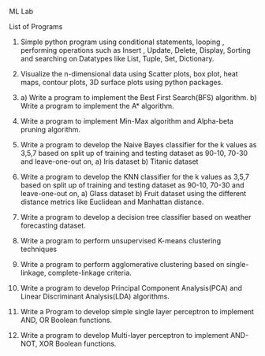 ML Lab

List of Programs

1. Simple python program using conditional statements, looping , performing operations such as Insert , Update, Delete, Display, Sorting and searching on Datatypes like List, Tuple, Set, Dictionary.

2. Visualize the n-dimensional data using Scatter plots, box plot, heat maps, contour plots, 3D surface plots using python packages.

3. a) Write a program to implement the Best First Search(BFS) algorithm.
   b) Write a program to implement the A* algorithm.

4. Write a program to implement Min-Max algorithm and Alpha-beta pruning algorithm.

5. Write a program to develop the Naive Bayes classifier for the k values as 3,5,7 based on split up of training and testing dataset as 90-10, 70-30 and leave-one-out on,
a) Iris dataset
b) Titanic dataset

6. Write a program to develop the KNN classifier for the k values as 3,5,7 based on split up of training and testing dataset as 90-10, 70-30 and leave-one-out on,
a) Glass dataset
b) Fruit dataset
using the different distance metrics like Euclidean and Manhattan distance.

7. Write a program to develop a decision tree classifier based on weather forecasting dataset.

8. Write a program to perform unsupervised K-means clustering techniques

9. Write a program to perform agglomerative clustering based on single-linkage, complete-linkage criteria.

10. Write a program to develop Principal Component Analysis(PCA) and Linear Discriminant Analysis(LDA) algorithms.

11. Write a Program to develop simple single layer perceptron to implement AND, OR Boolean functions.

12. Write a program to develop Multi-layer perceptron to implement AND-NOT, XOR Boolean functions.
